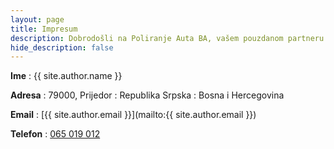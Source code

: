 ```yaml
---
layout: page
title: Impresum
description: Dobrodošli na Poliranje Auta BA, vašem pouzdanom partneru u održavanju čistog i svežeg doma. Pružamo visokokvalitetne usluge Poliranje Auta, sa fokusom na detaljima i kvalitetu. Ovde možete pronaći savete o održavanju čistoće, informacije o uslugama koje pružamo, kao i korisne smernice za očuvanje higijene u svom domu. Vaša udobnost je naš prioritet. Slobodno nas kontaktirajte za više informacija. 
hide_description: false
---
```



 **Ime**
: {{ site.author.name }}

 **Adresa**
: 79000, Prijedor
: Republika Srpska
: Bosna i Hercegovina

 **Email**
: [{{ site.author.email }}](mailto:{{ site.author.email }})

**Telefon**
: [065 019 012](tel:+38765019012)
